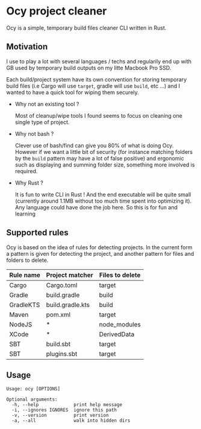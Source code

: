 # Ocy project cleaner

Ocy is a simple, temporary build files cleaner CLI written in Rust.

## Motivation

I use to play a lot with several languages / techs and regularily end up with GB used by temporary build outputs on my litte Macbook Pro SSD. 

Each build/project system have its own convention for storing temporary build files (i.e Cargo will use `target`, gradle will use `build`, etc ...) and I wanted to have a quick tool for wiping them securely.

 - Why not an existing tool ? 
    
    Most of cleanup/wipe tools I found seems to focus on cleaning one single type of project. 
 - Why not bash ?
        
    Clever use of bash/find can give you 80% of what is doing Ocy. However if we want a little bit of security (for instance matching folders by the `build` pattern may have a lot of false positive) and ergonomic such as displaying and summing folder size, something more involved is required.

- Why Rust ?

    It is fun to write CLI in Rust ! And the end executable will be quite small (currently around 1.1MB without too much time spent into optimizing it). Any language could have done the job here. So this is for fun and learning

## Supported rules

Ocy is based on the idea of rules for detecting projects.
In the current form a pattern is given for detecting the project, and another pattern for files and folders to delete.

| Rule name | Project matcher | Files to delete |
|-----------|-----------------|-----------------|
|Cargo    | Cargo.toml    |target|
|Gradle   | build.gradle  |build|
|GradleKTS| build.gradle.kts|build        |
|Maven    | pom.xml       |target|
|NodeJS   | *             |node_modules|
|XCode    | *             |DerivedData|
|SBT      | build.sbt     |target|
|SBT      | plugins.sbt   |target|

## Usage

```
Usage: ocy [OPTIONS]

Optional arguments:
  -h, --help             print help message
  -i, --ignores IGNORES  ignore this path
  -v, --version          print version
  -a, --all              walk into hidden dirs
```